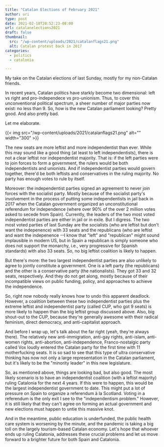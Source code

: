 ```yaml
---
title: "Catalan Elections of February 2021"
author: uri
type: post
date: 2021-02-18T20:52:23-08:00
url: catalanelections2021
draft: false
thumbnail:
  src: "/wp-content/uploads/2021/catalanflags21.png"
  alt: Catalan protest back in 2017
categories:
  - politics
  - catalonia

---
```


My take on the Catalan elections of last Sunday, mostly for my non-Catalan friends. 

In recent years, Catalan politics have starkly become two dimensional: left vs right and pro-independece vs pro-unionism. Thus, to cover this unconventional political spectrum, a sheer number of major parties now exist: no less than 9. So, how is the new Catalan parliament looking? Pretty good. And also pretty bad. 

Let me elaborate.

{{< img src="/wp-content/uploads/2021/catalanflags21.png" alt="" width="300" >}}

The new seats are more leftist and more independentist than ever. While this may sound like a good thing (at least to left independentists), there is not a clear leftist nor independentist majority. That is: if the left parties were to join forces to form a government, the rulers would be both independentists and unionists. And if independentist parties would govern together, there'd be both leftists and conservatives in the ruling majority. No party has enough votes to rule by itself.

Moreover: the independentist parties signed an agreement to never join forces with the socialist party. Mostly because of the socialist party's involvement in the process of putting some independentists in jail back in 2017 when the Catalan government organized an unconstitutional referendum for independence (where over 90% of the over 2 million votes asked to secede from Spain). Currently, the leaders of the two most voted independentist parties are either in jail or in exile. But I digress. The two most voted parties of last Sunday are the socialists (who are leftist but don't want the indepenence) with 33 seats and the republicans (who are leftist and want the indepenence --I know that "left" and "republican" might sound implausible in modern US, but in Spain a republican is simply someone who does not support the monarchy, i.e., very progressive for Spanish standards) with also 33 seats. So, no big leftist coalition is likely to happen.

But there's more: the two largest independentist parties are also unlikely to agree to jointly constitute a government. One is a left party (the republicans) and the other is a conservative party (the nationalists). They got 33 and 32 seats, respectively. And they do not get along, mostly because of their incompatible views on public funding, policy, and approaches to achieve the independence.

So, right now nobody really knows how to undo this apparent deadlock. However, a coalition between these two independentist parties plus the extreme leftist and independentist party (called CUP, who got 9 seats) is more likely to happen than the big leftist group discussed above. Also, big shout-out to the CUP, because they're generally awesome with their radical feminism, direct democracy, and anti-capitalist approach.

And before I wrap up, let's talk about the far right (yeah, they're always there). The relatively new anti-immigration, anti-gay rights, anti-islam, anti-women rights, anti-abortion, anti-independence, Franco-nostalgic party called Vox loudly entered the Catalan party for the first time with 11 motherfucking seats. It is so sad to see that this type of ultra conservative thinking has now not only a large representation in the Catalan parliament, but it's likely to be the "minority leader" in this new legislature.

So, as mentioned above, things are looking bad, but also good. The most likely scenario is to have an independentist coalition (with a leftist majority) ruling Catalonia for the next 4 years. If this were to happen, this would be the largest independentist government to date. This might put a lot of pressure on Spain to organize a referendum à la Scotland. Voting in a referendum is the only exit I see to the "independentism problem." However, it is still likely that they can't agree on forming an actual government and new elections must happen to untie this massive knot.

And in the meantime, public education is underfunded, the public health care system is worsening by the minute, and the pandemic is taking a big toll on the largely tourism-based Catalan economy. Let's hope that whoever ends up ruling Calatonia, addresses these crucial problems and let us move forward to a brighter future for both Spain and Catalonia.


